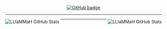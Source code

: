 <p align="center">
  <a href="https://github.com/alenjojo?tab=followers">
    <img src="https://img.shields.io/github/followers/LLIaMMaH?label=Followers&logo=GitHub&style=for-the-badge" alt="GitHub badge" />
  </a>
</p>
<hr>
<p align="center">
<img align="left" alt="LLIaMMaH GitHub Stats" src="https://github-readme-stats.vercel.app/api?username=LLIaMMaH&show_icons=true&theme=radical&hide=stars&line_height=45" />

 <img align="right" alt="LLIaMMaH GitHub Stats" src="https://github-readme-stats.vercel.app/api/top-langs/?username=LLIaMMaH&count_private=true&line_height=52" />
</p>
<hr>
